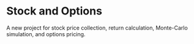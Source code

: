 # Stock and Options

A new project for stock price collection, return calculation,
Monte-Carlo simulation, and options pricing.
